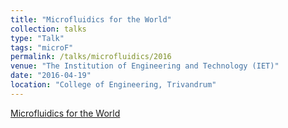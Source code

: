 ```yaml
---
title: "Microfluidics for the World"
collection: talks
type: "Talk"
tags: "microF"
permalink: /talks/microfluidics/2016
venue: "The Institution of Engineering and Technology (IET)"
date: "2016-04-19"
location: "College of Engineering, Trivandrum"
---
```


[Microfluidics for the World](./files/microf1.pdf)
